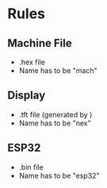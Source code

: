 # Rules

## Machine File

- .hex file
- Name has to be "mach"

## Display

- .tft file (generated by )
- Name has to be "nex"

## ESP32

- .bin file
- Name has to be "esp32"